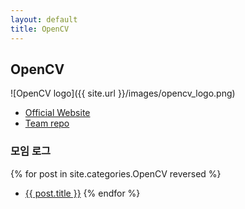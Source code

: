```yaml
---
layout: default
title: OpenCV
---
```


## OpenCV

![OpenCV logo]({{ site.url }}/images/opencv_logo.png)

* [Official Website](http://opencv.org/)
* [Team repo](https://github.com/tuestudy/opencv_playground)

### 모임 로그

{% for post in site.categories.OpenCV reversed %}
* <a href="{{ post.url }}">{{ post.title }}</a>
{% endfor %}